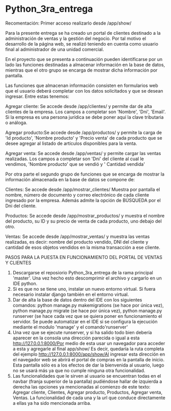 # Python_3ra_entrega
Recomentación: Primer acceso realizarlo desde /app/show/

Para la presente entrega se ha creado un portal de clientes destinado a la administración de ventas y la gestión del negocio. Por tal motivo el desarrollo de la página web,
se realizó teniendo en cuenta como usuario final al administrador de una unidad comercial.

En el proyecto que se presenta a continuación pueden identificarse por un lado las funciones destinadas a almacenar información en la base de datos, mientras que el otro grupo se encarga de mostrar dicha información por pantalla.

Las funciones que almacenan información consisten en formularios web que el usuario deberá completar con los datos solicitados y que se desean ingresar. Entre estas tenemos:

Agregar cliente: Se accede desde /app/clientes/ y permite dar de alta clientes de la empresa. Los campos a completar son 'Nombre', 'Dni', 'Email'. Si la empresa es una persona jurídica se debe poner aquí la
clave tributaria o análoga.

Agregar producto:Se accede desde /app/productos/ y permite la carga de 'Id producto', 'Nombre producto' y 'Precio venta' de cada producto que se desee agregar al listado de artículos disponibles para la venta.

Agregar venta: Se accede desde /app/ventas/ y permite cargar las ventas realizadas. Los campos a completar son 'Dni' del cliente al cual le vendimos, 'Nombre producto' que se vendió y ' Cantidad vendida'

Por otra parte el segundo grupo de funciones que se encarga de mostrar la información almacenada en la base de datos se compone de:

Clientes: Se accede desde /app/mostrar_clientes/ Muestra por pantalla el nombre, número de documento y correo electrónico de cada cliente ingresado por la empresa. Además admite la opción de BÚSQUEDA por el Dni del cliente.

Productos: Se accede desde /app/mostrar_productos/ y muestra el nombre del producto, su ID y su precio de venta de cada producto, uno debajo del otro.

Ventas: Se accede desde /app/mostrar_ventas/ y muestra las ventas realizadas, es decir: nombre del producto vendido, DNI del cliente y cantidad de esos objetos vendidos en la misma transacción a ese cliente.

PASOS PARA LA PUESTA EN FUNCIONAMIENTO DEL PORTAL DE VENTAS Y CLIENTES

1) Descargarse el reposiorio Python_3ra_entrega de la rama principal 'master'. Una vez hecho esto descomprimir el archivo y cargarlo en un IDE python.
2) Si es que no se tiene uno, instalar un nuevo entorno virtual. Si fuera necesario instalar django también en el entorno virtual.
3) Dar de alta la base de datos dentro del IDE con los siguientes comandos: python manage.py makemigrations (se hace por única vez), python manage.py migrate (se hace por única vez), python manage.py runserver (se hace cada vez que se quiera poner en funcionamiento el servidor. Se puede automatizar en el IDE si se configura la ejecución mediante el modulo 'manage' y el comando'runserver'
4) Una vez que se ejecute runserver, y si ha salido todo bien debería aparecer en la consola una dirección parecida o igual a esta http://127.0.0.1:8000/Por medio de esta usar un navegador para acceder a esta y agregarle al final app/show/ Es decir, quedaría la ruta completa del ejemplo http://127.0.0.1:8000/app/show/Al ingresar esta dirección en el navegador web se abrirá el portal de compras en la pantalla de inicio. Esta pantalla sólo es a los efectos de dar la bienvenida al usuario, luego no se usará más ya que no cumple ninguna otra funcionalidad.
5) Las funcionalidades que le sirven al usuario se encuentran todas en el navbar (franja superior de la pantalla) pudiéndose hallar de izquierda a derecha las opciones ya mencionadas al comienzo de este texto: Agregar cliente, Clientes, Agregar producto, Productos, Agregar venta, Ventas. La funcionalidad de cada una y la url que conduce directamente a ellas ya ha sido mencionada arriba.








